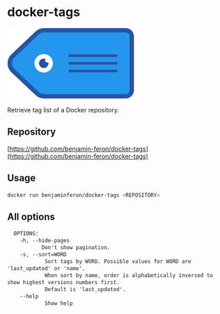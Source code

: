# docker-tags

![logo](https://github.com/benjamin-feron/docker-tags/raw/main/images/docker-tags.png "docker-tags logo")

Retrieve tag list of a Docker repository.

## Repository

[https://github.com/benjamin-feron/docker-tags](https://github.com/benjamin-feron/docker-tags)

## Usage

```bash
docker run benjaminferon/docker-tags <REPOSITORY>
```

## All options

```text
  OPTIONS:
    -h, --hide-pages
           Don't show pagination.
    -s, --sort=WORD
            Sort tags by WORD. Possible values for WORD are 'last_updated' or 'name'.
            When sort by name, order is alphabetically inversed to show highest versions numbers first.
            Default is 'last_updated'.
    --help
            Show help
```
